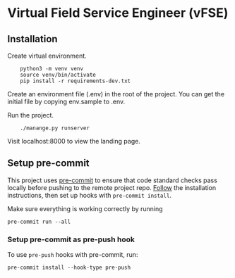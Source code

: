 # Virtual Field Service Engineer (vFSE)

## Installation

Create virtual environment.

    	python3 -m venv venv
    	source venv/bin/activate
    	pip install -r requirements-dev.txt

Create an environment file (.env) in the root of the project. You can get the initial file by copying env.sample to .env.

Run the project.

    	./manange.py runserver

Visit localhost:8000 to view the landing page.

## Setup pre-commit

This project uses [pre-commit](https://pre-commit.com/) to ensure that code standard checks pass locally before pushing to the remote project repo. [Follow](https://pre-commit.com/#installation) the installation instructions, then set up hooks with `pre-commit install`.

Make sure everything is working correctly by running

    pre-commit run --all

### Setup pre-commit as pre-push hook

To use `pre-push` hooks with pre-commit, run:

    pre-commit install --hook-type pre-push

